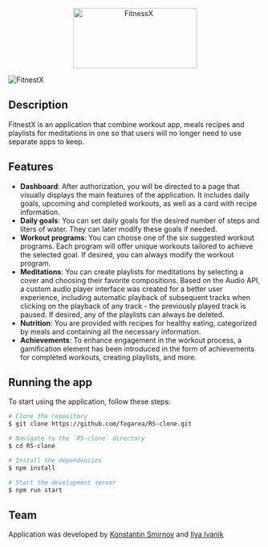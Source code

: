 <p align="center">
  <a href="https://github.com/fogarea/graphiql-app">
  <img src="https://raw.githubusercontent.com/fogarea/RS-clone/10631e67a75c56f166f718b8090c7b28e06ca8f6/src/assets/svg/logo/logo-light.svg" alt="FitnessX" width="247" height="120">
  </a>
</p>

![FitnestX](https://github.com/fogarea/RS-clone/assets/68968769/5dd636ee-c6e1-484e-9bf6-22b28bfe4f22)


## Description
FitnestX is an application that combine workout app, meals recipes and playlists for meditations in one so that users will no longer need to use separate apps to keep.

## Features

- **Dashboard**: After authorization, you will be directed to a page that visually displays the main features of the application. It includes daily goals, upcoming and completed workouts, as well as a card with recipe information.
- **Daily goals**: You can set daily goals for the desired number of steps and liters of water. They can later modify these goals if needed.
- **Workout programs**: You can choose one of the six suggested workout programs. Each program will offer unique workouts tailored to achieve the selected goal. If desired, you can always modify the workout program.
- **Meditations**: You can create playlists for meditations by selecting a cover and choosing their favorite compositions. Based on the Audio API, a custom audio player interface was created for a better user experience, including automatic playback of subsequent tracks when clicking on the playback of any track - the previously played track is paused. If desired, any of the playlists can always be deleted.
- **Nutrition**: You are provided with recipes for healthy eating, categorized by meals and containing all the necessary information.
- **Achievements**: To enhance engagement in the workout process, a gamification element has been introduced in the form of achievements for completed workouts, creating playlists, and more.

## Running the app

To start using the application, follow these steps:

```bash
# Clone the repository
$ git clone https://github.com/fogarea/RS-clone.git

# Navigate to the `RS-clone` directory
$ cd RS-clone

# Install the dependencies
$ npm install

# Start the development server
$ npm run start
```

## Team

Application was developed by [Konstantin Smirnov](https://github.com/fogarea) and [Ilya Ivanik](https://github.com/Elijah-I)
